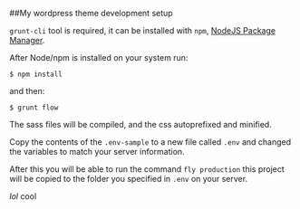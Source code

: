 ##My wordpress theme development setup

`grunt-cli` tool is required, it can be installed with `npm`, [NodeJS Package Manager](http://nodejs.org/).

After Node/npm is installed on your system run:

`$ npm install`

and then:

`$ grunt flow`

The sass files will be compiled, and the css autoprefixed and minified.

Copy the contents of the `.env-sample` to a new file called `.env` and changed the variables to match your server information.

After this you will be able to run the command `fly production` this project will be copied to the folder you specified in `.env` on your server.

*lol* cool
